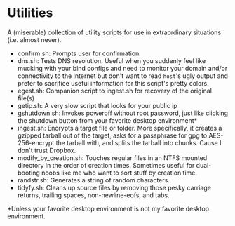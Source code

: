 Utilities
==========

A (miserable) collection of utility scripts for use in extraordinary situations (i.e. almost never).

- confirm.sh: Prompts user for confirmation.
- dns.sh: Tests DNS resolution. Useful when you suddenly feel like mucking with your bind configs and need to monitor your domain and/or connectivity to the Internet but don't want to read `host`'s ugly output and prefer to sacrifice useful information for this script's pretty colors.
- egest.sh: Companion script to ingest.sh for recovery of the original file(s)
- getip.sh: A very slow script that looks for your public ip
- gshutdown.sh: Invokes poweroff without root password, just like clicking the shutdown button from your favorite desktop environment*
- ingest.sh: Encrypts a target file or folder. More specifically, it creates a gzipped tarball out of the target, asks for a passphrase for gpg to AES-256-encrypt the tarball with, and splits the tarball into chunks. Cause I don't trust Dropbox.
- modify_by_creation.sh: Touches regular files in an NTFS mounted directory in the order of creation times. Sometimes useful for dual-booting noobs like me who want to sort stuff by creation time.
- randstr.sh: Generates a string of random characters.
- tidyfy.sh: Cleans up source files by removing those pesky carriage returns, trailing spaces, non-newline-eofs, and tabs.

*Unless your favorite desktop environment is not my favorite desktop
environment.
